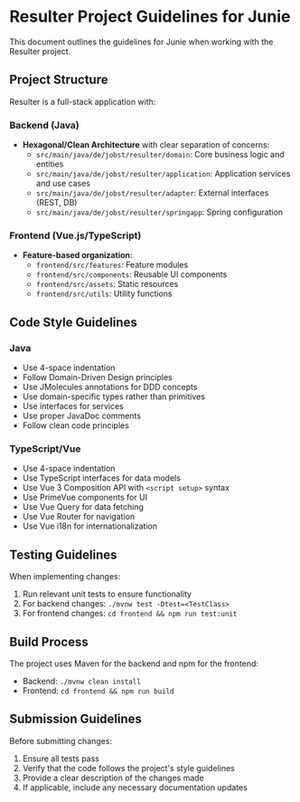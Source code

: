 # Resulter Project Guidelines for Junie

This document outlines the guidelines for Junie when working with the Resulter project.

## Project Structure

Resulter is a full-stack application with:

### Backend (Java)
- **Hexagonal/Clean Architecture** with clear separation of concerns:
  - `src/main/java/de/jobst/resulter/domain`: Core business logic and entities
  - `src/main/java/de/jobst/resulter/application`: Application services and use cases
  - `src/main/java/de/jobst/resulter/adapter`: External interfaces (REST, DB)
  - `src/main/java/de/jobst/resulter/springapp`: Spring configuration

### Frontend (Vue.js/TypeScript)
- **Feature-based organization**:
  - `frontend/src/features`: Feature modules
  - `frontend/src/components`: Reusable UI components
  - `frontend/src/assets`: Static resources
  - `frontend/src/utils`: Utility functions

## Code Style Guidelines

### Java
- Use 4-space indentation
- Follow Domain-Driven Design principles
- Use JMolecules annotations for DDD concepts
- Use domain-specific types rather than primitives
- Use interfaces for services
- Use proper JavaDoc comments
- Follow clean code principles

### TypeScript/Vue
- Use 4-space indentation
- Use TypeScript interfaces for data models
- Use Vue 3 Composition API with `<script setup>` syntax
- Use PrimeVue components for UI
- Use Vue Query for data fetching
- Use Vue Router for navigation
- Use Vue i18n for internationalization

## Testing Guidelines

When implementing changes:
1. Run relevant unit tests to ensure functionality
2. For backend changes: `./mvnw test -Dtest=<TestClass>`
3. For frontend changes: `cd frontend && npm run test:unit`

## Build Process

The project uses Maven for the backend and npm for the frontend:
- Backend: `./mvnw clean install`
- Frontend: `cd frontend && npm run build`

## Submission Guidelines

Before submitting changes:
1. Ensure all tests pass
2. Verify that the code follows the project's style guidelines
3. Provide a clear description of the changes made
4. If applicable, include any necessary documentation updates
